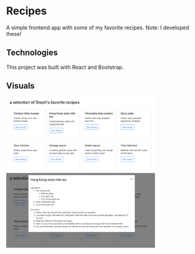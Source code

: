 # Recipes

A simple frontend app with some of my favorite recipes. Note: I developed these!

## Technologies

This project was built with React and Bootstrap.

## Visuals

<p float='left'>
  <img src='images/img1.jpg' height='200' /> 
  <img src='images/img2.jpg' height='200' /> 
</p>
